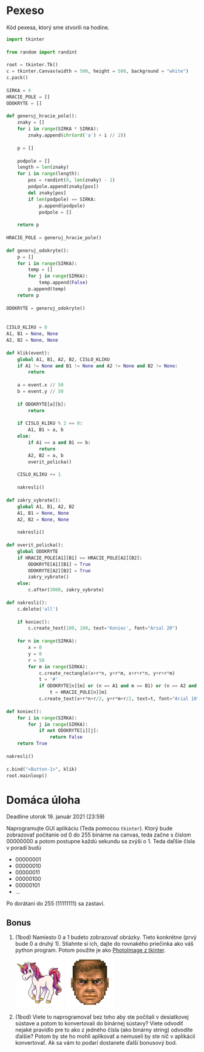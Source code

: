 # Pexeso

Kód pexesa, ktorý sme stvorili na hodine. 

```py
import tkinter

from random import randint

root = tkinter.Tk()
c = tkinter.Canvas(width = 500, height = 500, background = "white")
c.pack()

SIRKA = 4
HRACIE_POLE = []
ODOKRYTE = []

def generuj_hracie_pole():
    znaky = []
    for i in range(SIRKA * SIRKA):
        znaky.append(chr(ord('a') + i // 2))

    p = []

    podpole = []
    length = len(znaky)
    for i in range(length):
        pos = randint(0, len(znaky) - 1)
        podpole.append(znaky[pos])
        del znaky[pos]
        if len(podpole) == SIRKA:
            p.append(podpole)
            podpole = []

    return p

HRACIE_POLE = generuj_hracie_pole()

def generuj_odokryte():
    p = []
    for i in range(SIRKA):
        temp = []
        for j in range(SIRKA):
            temp.append(False)
        p.append(temp)
    return p

ODOKRYTE = generuj_odokryte()


CISLO_KLIKU = 0
A1, B1 = None, None
A2, B2 = None, None

def klik(event):
    global A1, B1, A2, B2, CISLO_KLIKU
    if A1 != None and B1 != None and A2 != None and B2 != None:
        return

    a = event.x // 50
    b = event.y // 50

    if ODOKRYTE[a][b]:
        return
    
    if CISLO_KLIKU % 2 == 0:
        A1, B1 = a, b
    else:
        if A1 == a and B1 == b:
            return
        A2, B2 = a, b
        overit_policka()

    CISLO_KLIKU += 1

    nakresli()

def zakry_vybrate():
    global A1, B1, A2, B2
    A1, B1 = None, None
    A2, B2 = None, None

    nakresli()

def overit_policka():
    global ODOKRYTE
    if HRACIE_POLE[A1][B1] == HRACIE_POLE[A2][B2]:
        ODOKRYTE[A1][B1] = True
        ODOKRYTE[A2][B2] = True
        zakry_vybrate()
    else:
        c.after(3000, zakry_vybrate)

def nakresli():
    c.delete('all')

    if koniec():
        c.create_text(100, 100, text='Koniec', font="Arial 20")

    for n in range(SIRKA):
        x = 0
        y = 0
        r = 50
        for m in range(SIRKA):
            c.create_rectangle(x+r*n, y+r*m, x+r+r*n, y+r+r*m)
            t = '#'
            if ODOKRYTE[n][m] or (n == A1 and m == B1) or (n == A2 and m == B2):
                t = HRACIE_POLE[n][m]
            c.create_text(x+r*n+r/2, y+r*m+r/2, text=t, font="Arial 10")

def koniec():
    for i in range(SIRKA):
        for j in range(SIRKA):
            if not ODOKRYTE[i][j]:
                return False
    return True

nakresli()

c.bind("<Button-1>", klik)
root.mainloop()
```

# Domáca úloha 

Deadline utorok 19. január 2021 (23:59)

Naprogramujte GUI aplikáciu (Teda pomocou `tkinter`). Ktorý bude zobrazovať počitanie od 0 do 255 binárne na canvas, teda začne s číslom 00000000 a potom postupne každú sekundu sa zvýši o 1. Teda daľšie čísla v poradí budú

* 00000001
* 00000010
* 00000011
* 00000100
* 00000101
* ...

Po dorátaní do 255 (11111111) sa zastaví. 

## Bonus

1. (1bod) Namiesto 0 a 1 budeto zobrazovať obrázky. Tieto konkrétne (prvý bude 0 a druhý 1). Stiahnte si ich, dajte do rovnakého priečinka ako váš python program. Potom použite je ako [PhotoImage z tkinter](https://stackoverflow.com/a/43009579).

   ![Unicorn](./12-pexeso/0.png)
   ![Doomguy](./12-pexeso/1.png)


2. (1bod) Viete to naprogramovať bez toho aby ste počítali v desiatkovej sústave a potom to konvertovali do binárnej sústavy? Viete odvodiť nejaké pravidlo pre to ako z jedného čísla (ako binárny string) odvodíte ďalšie? Potom by ste ho mohli aplikovať a nemuseli by ste nič v aplikácií konvertovať. Ak sa vám to podarí dostanete ďalší bonusový bod. 
